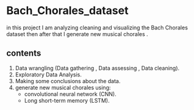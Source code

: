 # Bach_Chorales_dataset
in this project I am analyzing cleaning and visualizing the Bach Chorales dataset then after that I generate new musical chorales .
## contents
1. Data wrangling (Data gathering , Data assessing , Data cleaning).
2. Exploratory Data Analysis.
3. Making some conclusions about the data.
4. generate new musical chorales using:
    - convolutional neural network (CNN).
    - Long short-term memory (LSTM).
